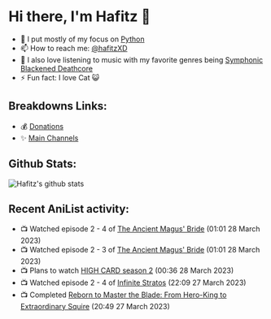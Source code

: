 # Hi there, I'm Hafitz 👋
- 🐍 I put mostly of my focus on [Python](https://python.org)
- 📫 How to reach me: [@hafitzXD](https://t.me/hafitzXD)
- 🎵 I also love listening to music with my favorite genres being [Symphonic Blackened Deathcore](https://youtu.be/qyYmS_iBcy4)
- ⚡ Fun fact: I love Cat 😺

## Breakdowns Links:
- 💰 [Donations](https://t.me/TheBreakdowns/2)
- ✨ [Main Channels](https://t.me/TheBreakdowns)

## Github Stats:
![Hafitz's github stats](https://github-readme-stats.vercel.app/api?username=breakdowns&show_icons=true&count_private=true&bg_color=00000000&text_color=777)

## Recent AniList activity:
<!-- ANILIST_ACTIVITY:start -->

-   📺 Watched episode 2 - 4 of [The Ancient Magus' Bride](https://anilist.co/anime/98436) (01:01 28 March 2023)
-   📺 Watched episode 2 - 3 of [The Ancient Magus' Bride](https://anilist.co/anime/98436) (01:01 28 March 2023)
-   📺 Plans to watch [HIGH CARD season 2](https://anilist.co/anime/163151) (00:36 28 March 2023)
-   📺 Watched episode 2 - 4 of [Infinite Stratos](https://anilist.co/anime/9041) (22:09 27 March 2023)
-   📺 Completed [Reborn to Master the Blade: From Hero-King to Extraordinary Squire](https://anilist.co/anime/142193) (20:49 27 March 2023)

<!-- ANILIST_ACTIVITY:end -->
